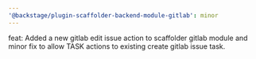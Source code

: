 ```yaml
---
'@backstage/plugin-scaffolder-backend-module-gitlab': minor
---
```


feat: Added a new gitlab edit issue action to scaffolder gitlab module and minor fix to allow TASK actions to existing create gitlab issue task.
